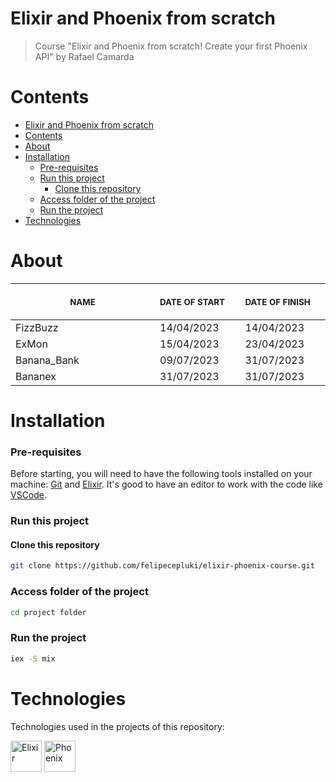 # Elixir and Phoenix from scratch

> Course "Elixir and Phoenix from scratch! Create your first Phoenix API" by Rafael Camarda
> &nbsp;

# Contents

- [Elixir and Phoenix from scratch](#elixir-and-phoenix-from-scratch)
- [Contents](#contents)
- [About](#about)
- [Installation](#installation)
    - [Pre-requisites](#pre-requisites)
    - [Run this project](#run-this-project)
      - [Clone this repository](#clone-this-repository)
    - [Access folder of the project](#access-folder-of-the-project)
    - [Run the project](#run-the-project)
- [Technologies](#technologies)

# About

<table>
  <thead>
    <tr>
        <th align="center">
          <img width="300" height="1"> 
          <p> 
            <small>
              NAME
            </small>
          </p>
        </th>
        <th align="left">
          <img width="140" height="1">
          <p align="left"> 
            <small>
              DATE OF START
            </small>
          </p>
        </th>
        <th align="left">
          <img width="140" height="1">
          <p align="left"> 
            <small>
              DATE OF FINISH
            </small>
            </p>
        </th>
      </tr>
  </thead>
  <tbody>
    <tr>
      <td>FizzBuzz</td>
      <td>14/04/2023</td>
      <td>14/04/2023</td>
    </tr>
    <tr>
      <td>ExMon</td>
      <td>15/04/2023</td>
      <td>23/04/2023</td>
    </tr>
    <tr>
      <td>Banana_Bank</td>
      <td>09/07/2023</td>
      <td>31/07/2023</td>
    </tr>
    <tr>
      <td>Bananex</td>
      <td>31/07/2023</td>
      <td>31/07/2023</td>
    </tr>
  </tbody>
</table>

# Installation

### Pre-requisites

Before starting, you will need to have the following tools installed on your machine: [Git](https://git-scm.com) and [Elixir](https://elixir-lang.org/). It's good to have an editor to work with the code like [VSCode](https://code.visualstudio.com/).

### Run this project

#### Clone this repository

```bash
git clone https://github.com/felipecepluki/elixir-phoenix-course.git
```

### Access folder of the project

```bash
cd project folder
```

### Run the project

```bash
iex -S mix
```

# Technologies

Technologies used in the projects of this repository: <br />

<a href="https://elixir-lang.org/"><img src="https://cdn.jsdelivr.net/gh/devicons/devicon/icons/elixir/elixir-original.svg" width="50" height="50" alt="Elixir" /></a>
<a href="https://www.phoenixframework.org/"><img src="https://cdn.jsdelivr.net/gh/devicons/devicon/icons/phoenix/phoenix-original.svg" width="50" height="50" alt="Phoenix" /></a>
